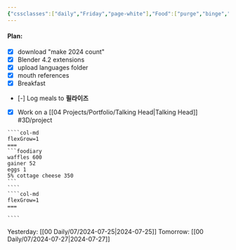 ```yaml
---
{"cssclasses":["daily","Friday","page-white"],"Food":["purge","binge","gainer","egg","5% cottage cheese"],"diet":false,"cals":false,"calories":3762,"protein":109,"fat":181,"carbs":430,"date":"2024-07-26","share":true,"dg-publish":true,"permalink":"/00-daily/07/2024-07-26/","contentClasses":"daily Friday page-white","dgPassFrontmatter":true,"noteIcon":"","created":"2025-01-21T01:20:16.205+10:00","updated":"2025-01-21T15:25:26.408+10:00"}
---
```


#### Plan:
- [x] download "make 2024 count"
- [x] Blender 4.2 extensions
- [x] upload languages folder
- [x] mouth references
- [x] Breakfast
- [-] Log meals to **필라이즈**
- [x] Work on a [[04 Projects/Portfolio/Talking Head\|Talking Head]] #3D/project
`````col
````col-md
flexGrow=1
===
```foodiary 
waffles 600
gainer 52
eggs 1
5% cottage cheese 350
```
````
````col-md
flexGrow=1
===

````
`````
Yesterday: [[00 Daily/07/2024-07-25\|2024-07-25]]
Tomorrow: [[00 Daily/07/2024-07-27\|2024-07-27]]